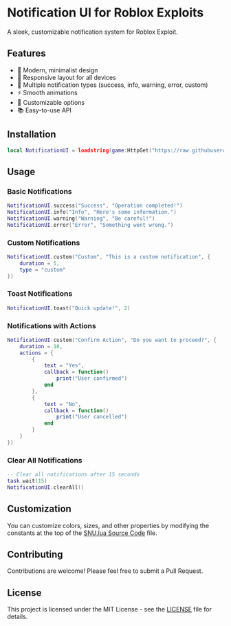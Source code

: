 # Notification UI for Roblox Exploits

A sleek, customizable notification system for Roblox Exploit.

## Features

- 🎨 Modern, minimalist design
- 📱 Responsive layout for all devices
- 🌈 Multiple notification types (success, info, warning, error, custom)
- ⚡ Smooth animations
- 🔧 Customizable options
- 📚 Easy-to-use API

## Installation

```lua
local NotificationUI = loadstring(game:HttpGet("https://raw.githubusercontent.com/DexCodeSX/SensationX-Scripting/refs/heads/Blox/SystemNotfiUI/SNU.lua"))()
```

## Usage

### Basic Notifications

```lua
NotificationUI.success("Success", "Operation completed!")
NotificationUI.info("Info", "Here's some information.")
NotificationUI.warning("Warning", "Be careful!")
NotificationUI.error("Error", "Something went wrong.")
```

### Custom Notifications

```lua
NotificationUI.custom("Custom", "This is a custom notification", {
    duration = 5,
    type = "custom"
})
```

### Toast Notifications

```lua
NotificationUI.toast("Quick update!", 2)
```

### Notifications with Actions

```lua
NotificationUI.custom("Confirm Action", "Do you want to proceed?", {
    duration = 10,
    actions = {
        {
            text = "Yes",
            callback = function()
                print("User confirmed")
            end
        },
        {
            text = "No",
            callback = function()
                print("User cancelled")
            end
        }
    }
})
```

### Clear All Notifications

```lua
-- Clear all notifications after 15 seconds
task.wait(15)
NotificationUI.clearAll()
```

## Customization

You can customize colors, sizes, and other properties by modifying the constants at the top of the [SNU.lua Source Code](https://github.com/DexCodeSX/SensationX-Scripting/blob/Blox/SystemNotfiUI/SNU.lua) file.

## Contributing

Contributions are welcome! Please feel free to submit a Pull Request.

## License

This project is licensed under the MIT License - see the [LICENSE](https://github.com/DexCodeSX/SensationX-Scripting/blob/Blox/SystemNotfiUI/LICENSE) file for details.
